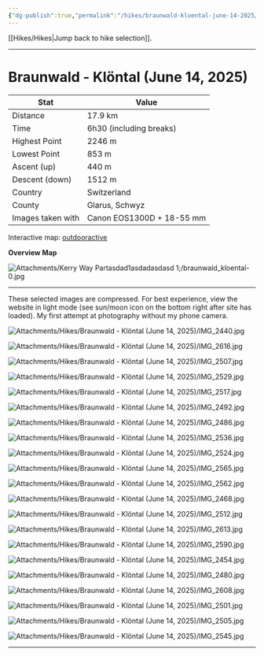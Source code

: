 ```yaml
---
{"dg-publish":true,"permalink":"/hikes/braunwald-kloental-june-14-2025/","hide":"true","updated":"2025-06-16T10:40:29.000+02:00"}
---
```


[[Hikes/Hikes\|Jump back to hike selection]].

---
# Braunwald - Klöntal (June 14, 2025)

| Stat              | Value                     |
| ----------------- | ------------------------- |
| Distance          | 17.9 km                   |
| Time              | 6h30 (including breaks)   |
| Highest Point     | 2246 m                    |
| Lowest Point      | 853 m                     |
| Ascent (up)       | 440 m                     |
| Descent (down)    | 1512 m                    |
| Country           | Switzerland               |
| County            | Glarus, Schwyz            |
| Images taken with | Canon EOS1300D + 18-55 mm |

Interactive map: [outdooractive](https://www.outdooractive.com/en/route/hiking-trail/canton-of-glarus/braunwald-kloental/57076907/#dm=1)

**Overview Map**

![Attachments/Kerry Way Partasdad1asdadasdasd 1;/braunwald_kloental-0.jpg](/img/user/Attachments/Kerry%20Way%20Partasdad1asdadasdasd%201;/braunwald_kloental-0.jpg)

---
These selected images are compressed. For best experience, view the website in light mode (see sun/moon icon on the bottom right after site has loaded). My first attempt at photography without my phone camera.

![Attachments/Hikes/Braunwald - Klöntal (June 14, 2025)/IMG_2440.jpg](/img/user/Attachments/Hikes/Braunwald%20-%20Kl%C3%B6ntal%20(June%2014,%202025)/IMG_2440.jpg)

![Attachments/Hikes/Braunwald - Klöntal (June 14, 2025)/IMG_2616.jpg](/img/user/Attachments/Hikes/Braunwald%20-%20Kl%C3%B6ntal%20(June%2014,%202025)/IMG_2616.jpg)

![Attachments/Hikes/Braunwald - Klöntal (June 14, 2025)/IMG_2507.jpg](/img/user/Attachments/Hikes/Braunwald%20-%20Kl%C3%B6ntal%20(June%2014,%202025)/IMG_2507.jpg)

![Attachments/Hikes/Braunwald - Klöntal (June 14, 2025)/IMG_2529.jpg](/img/user/Attachments/Hikes/Braunwald%20-%20Kl%C3%B6ntal%20(June%2014,%202025)/IMG_2529.jpg)

![Attachments/Hikes/Braunwald - Klöntal (June 14, 2025)/IMG_2517.jpg](/img/user/Attachments/Hikes/Braunwald%20-%20Kl%C3%B6ntal%20(June%2014,%202025)/IMG_2517.jpg)

![Attachments/Hikes/Braunwald - Klöntal (June 14, 2025)/IMG_2492.jpg](/img/user/Attachments/Hikes/Braunwald%20-%20Kl%C3%B6ntal%20(June%2014,%202025)/IMG_2492.jpg)

![Attachments/Hikes/Braunwald - Klöntal (June 14, 2025)/IMG_2486.jpg](/img/user/Attachments/Hikes/Braunwald%20-%20Kl%C3%B6ntal%20(June%2014,%202025)/IMG_2486.jpg)

![Attachments/Hikes/Braunwald - Klöntal (June 14, 2025)/IMG_2536.jpg](/img/user/Attachments/Hikes/Braunwald%20-%20Kl%C3%B6ntal%20(June%2014,%202025)/IMG_2536.jpg)

![Attachments/Hikes/Braunwald - Klöntal (June 14, 2025)/IMG_2524.jpg](/img/user/Attachments/Hikes/Braunwald%20-%20Kl%C3%B6ntal%20(June%2014,%202025)/IMG_2524.jpg)

![Attachments/Hikes/Braunwald - Klöntal (June 14, 2025)/IMG_2565.jpg](/img/user/Attachments/Hikes/Braunwald%20-%20Kl%C3%B6ntal%20(June%2014,%202025)/IMG_2565.jpg)

![Attachments/Hikes/Braunwald - Klöntal (June 14, 2025)/IMG_2562.jpg](/img/user/Attachments/Hikes/Braunwald%20-%20Kl%C3%B6ntal%20(June%2014,%202025)/IMG_2562.jpg)

![Attachments/Hikes/Braunwald - Klöntal (June 14, 2025)/IMG_2468.jpg](/img/user/Attachments/Hikes/Braunwald%20-%20Kl%C3%B6ntal%20(June%2014,%202025)/IMG_2468.jpg)

![Attachments/Hikes/Braunwald - Klöntal (June 14, 2025)/IMG_2512.jpg](/img/user/Attachments/Hikes/Braunwald%20-%20Kl%C3%B6ntal%20(June%2014,%202025)/IMG_2512.jpg)

![Attachments/Hikes/Braunwald - Klöntal (June 14, 2025)/IMG_2613.jpg](/img/user/Attachments/Hikes/Braunwald%20-%20Kl%C3%B6ntal%20(June%2014,%202025)/IMG_2613.jpg)

![Attachments/Hikes/Braunwald - Klöntal (June 14, 2025)/IMG_2590.jpg](/img/user/Attachments/Hikes/Braunwald%20-%20Kl%C3%B6ntal%20(June%2014,%202025)/IMG_2590.jpg)

![Attachments/Hikes/Braunwald - Klöntal (June 14, 2025)/IMG_2454.jpg](/img/user/Attachments/Hikes/Braunwald%20-%20Kl%C3%B6ntal%20(June%2014,%202025)/IMG_2454.jpg)

![Attachments/Hikes/Braunwald - Klöntal (June 14, 2025)/IMG_2480.jpg](/img/user/Attachments/Hikes/Braunwald%20-%20Kl%C3%B6ntal%20(June%2014,%202025)/IMG_2480.jpg)

![Attachments/Hikes/Braunwald - Klöntal (June 14, 2025)/IMG_2608.jpg](/img/user/Attachments/Hikes/Braunwald%20-%20Kl%C3%B6ntal%20(June%2014,%202025)/IMG_2608.jpg)

![Attachments/Hikes/Braunwald - Klöntal (June 14, 2025)/IMG_2501.jpg](/img/user/Attachments/Hikes/Braunwald%20-%20Kl%C3%B6ntal%20(June%2014,%202025)/IMG_2501.jpg)

![Attachments/Hikes/Braunwald - Klöntal (June 14, 2025)/IMG_2505.jpg](/img/user/Attachments/Hikes/Braunwald%20-%20Kl%C3%B6ntal%20(June%2014,%202025)/IMG_2505.jpg)

![Attachments/Hikes/Braunwald - Klöntal (June 14, 2025)/IMG_2545.jpg](/img/user/Attachments/Hikes/Braunwald%20-%20Kl%C3%B6ntal%20(June%2014,%202025)/IMG_2545.jpg)

---